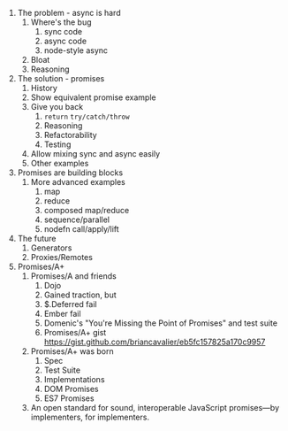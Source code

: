 1. The problem - async is hard
	1. Where's the bug
		1. sync code
		1. async code
		1. node-style async
	1. Bloat
	1. Reasoning
1. The solution - promises
	1. History
	1. Show equivalent promise example
	1. Give you back
		1. `return` `try/catch/throw`
		1. Reasoning
		1. Refactorability
		1. Testing
	1. Allow mixing sync and async easily
	1. Other examples
1. Promises are building blocks
	1. More advanced examples
		1. map
		1. reduce
		1. composed map/reduce
		1. sequence/parallel
		1. nodefn call/apply/lift
1. The future
	1. Generators
	1. Proxies/Remotes
1. Promises/A+
	1. Promises/A and friends
		1. Dojo
		1. Gained traction, but
		1. $.Deferred fail
		1. Ember fail
		1. Domenic's "You're Missing the Point of Promises" and test suite
		1. Promises/A+ gist https://gist.github.com/briancavalier/eb5fc157825a170c9957
	1. Promises/A+ was born
		1. Spec
		1. Test Suite
		1. Implementations
		1. DOM Promises
		1. ES7 Promises
	1. An open standard for sound, interoperable JavaScript promises—by implementers, for implementers.

